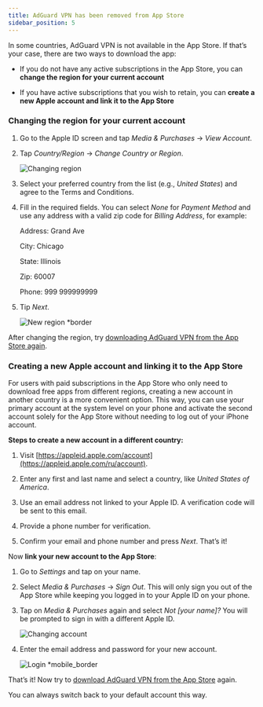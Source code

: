 ```yaml
---
title: AdGuard VPN has been removed from App Store
sidebar_position: 5
---
```


In some countries, AdGuard VPN is not available in the App Store. If that’s your case, there are two ways to download the app:

* If you do not have any active subscriptions in the App Store, you can **change the region for your current account**

* If you have active subscriptions that you wish to retain, you can **create a new Apple account and link it to the App Store**

### Changing the region for your current account

1. Go to the Apple ID screen and tap *Media & Purchases* → *View Account*.

1. Tap *Country/Region* → *Change Country or Region*.

    ![Changing region](https://cdn.adtidy.org/content/kb/vpn/ios/app_store/changing_country.png)

1. Select your preferred country from the list (e.g., *United States*) and agree to the Terms and Conditions.

1. Fill in the required fields. You can select *None* for *Payment Method* and use any address with a valid zip code for *Billing Address*, for example:

    Address: Grand Ave

    City: Chicago

    State: Illinois

    Zip: 60007

    Phone: 999 999999999

1. Tip *Next*.

    ![New region *border](https://cdn.adtidy.org/content/kb/vpn/ios/app_store/new_country.png)

After changing the region, try [downloading AdGuard VPN from the App Store again](https://apps.apple.com/en/app/adguard-vpn-unlimited-fast/id1525373602).

### Creating a new Apple account and linking it to the App Store

For users with paid subscriptions in the App Store who only need to download free apps from different regions, creating a new account in another country is a more convenient option. This way, you can use your primary account at the system level on your phone and activate the second account solely for the App Store without needing to log out of your iPhone account.

**Steps to create a new account in a different country:**

1. Visit [https://appleid.apple.com/account](https://appleid.apple.com/ru/account).

1. Enter any first and last name and select a country, like *United States of America*.

1. Use an email address not linked to your Apple ID. A verification code will be sent to this email.

1. Provide a phone number for verification.

1. Confirm your email and phone number and press *Next*. That’s it!

Now **link your new account to the App Store**:

1. Go to *Settings* and tap on your name.

1. Select *Media & Purchases* → *Sign Out*. This will only sign you out of the App Store while keeping you logged in to your Apple ID on your phone.

1. Tap on *Media & Purchases* again and select *Not [your name]?* You will be prompted to sign in with a different Apple ID.

    ![Changing account](https://cdn.adtidy.org/content/kb/vpn/ios/app_store/log_out.png)

1. Enter the email address and password for your new account.

    ![Login *mobile_border](https://cdn.adtidy.org/content/kb/vpn/ios/app_store/apple_id.png)

That’s it! Now try to [download AdGuard VPN from the App Store](https://apps.apple.com/en/app/adguard-vpn-unlimited-fast/id1525373602) again.

You can always switch back to your default account this way.
